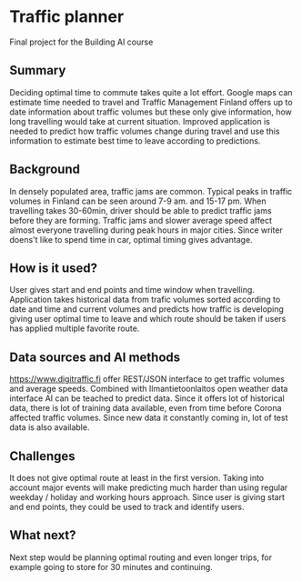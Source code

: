 # Traffic planner

Final project for the Building AI course

## Summary

Deciding optimal time to commute takes quite a lot effort. Google maps can estimate time needed to travel and Traffic Management Finland offers up to date information about traffic volumes but these only give information, how long travelling would take at current situation. Improved application is needed to predict how traffic volumes change during travel and use this information to estimate best time to leave according to predictions.


## Background

In densely populated area, traffic jams are common. Typical peaks in traffic volumes in Finland can be seen around 7-9 am. and 15-17 pm. When travelling takes 30-60min, driver should be able to predict traffic jams before they are forming. Traffic jams and slower average speed affect almost everyone travelling during peak hours in major cities. Since writer doens't like to spend time in car, optimal timing gives advantage.

## How is it used?

User gives start and end points and time window when travelling. Application takes historical data from trafic volumes sorted according to date and time and current volumes and predicts how traffic is developing giving user optimal time to leave and which route should be taken if users has applied multiple favorite route. 

## Data sources and AI methods
https://www.digitraffic.fi offer REST/JSON interface to get traffic volumes and average speeds. Combined with Ilmantietoonlaitos open weather data interface AI can be teached to predict data. Since it offers lot of historical data, there is lot of training data available, even from time before Corona affected traffic volumes. Since new data it constantly coming in, lot of test data is also available.

## Challenges

It does not give optimal route at least in the first version. Taking into account major events will make predicting much harder than using regular weekday / holiday and working hours approach. Since user is giving start and end points, they could be used to track and identify users.

## What next?

Next step would be planning optimal routing and even longer trips, for example going to store for 30 minutes and continuing.

